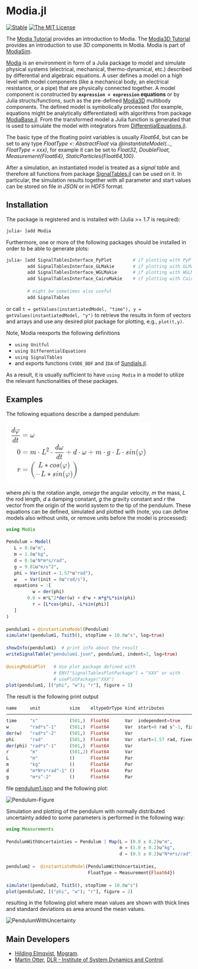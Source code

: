 # Modia.jl

[![Stable](https://img.shields.io/badge/docs-stable-blue.svg)](https://modiasim.github.io/Modia.jl/stable)
[![The MIT License](https://img.shields.io/badge/license-MIT-brightgreen.svg?style=flat-square)](https://github.com/ModiaSim/Modia.jl/blob/master/LICENSE)

The [Modia Tutorial](https://modiasim.github.io/Modia.jl/stable/tutorial/GettingStarted.html) provides an introduction to Modia.
The [Modia3D Tutorial](https://modiasim.github.io/Modia3D.jl/stable/tutorial/GettingStarted.html) provides an introduction to use 3D components in Modia. Modia is part of [ModiaSim](https://modiasim.github.io/docs/).
 
[Modia](https://github.com/ModiaSim/Modia.jl) is an environment in form of a Julia package to model and simulate physical systems (electrical, mechanical, thermo-dynamical, etc.) described by differential and algebraic equations. A user defines a model on a high level with model components (like a mechanical body, an electrical resistance, or a pipe) that are physically connected together. A model component is constructed by **`expression = expression` equations** or by Julia structs/functions, such as the pre-defined [Modia3D](https://github.com/ModiaSim/Modia3D.jl) multibody components. The defined model is symbolically processed (for example, equations might be analytically differentiated) with algorithms from package [ModiaBase.jl](https://github.com/ModiaSim/ModiaBase.jl). From the transformed model a Julia function is generated that is used to simulate the model with integrators from [DifferentialEquations.jl](https://github.com/SciML/DifferentialEquations.jl).

The basic type of the floating point variables is usually *Float64*, but can be set to any type *FloatType <: AbstractFloat* via
*@instantiateModel(..., FloatType = xxx)*, for example it can be set to *Float32, DoubleFloat, Measurement{Float64}, StaticParticles{Float64,100}*.

After a simulation, an instantiated model is treated as a *signal table* and therefore all functions from package [SignalTables.jl](https://github.com/ModiaSim/SignalTables.jl) can be used on it. In particular, the simulation results together with all parameter and start values can be stored on file in *JSON* or in *HDF5* format.

## Installation

The package is registered and is installed with (Julia >= 1.7 is required):

```julia
julia> ]add Modia
```

Furthermore, one or more of the following packages should be installed in order
to be able to generate plots:

```julia
julia> ]add SignalTablesInterface_PyPlot        # if plotting with PyPlot desired
        add SignalTablesInterface_GLMakie       # if plotting with GLMakie desired
        add SignalTablesInterface_WGLMakie      # if plotting with WGLMakie desired
        add SignalTablesInterface_CairoMakie    # if plotting with CairoMakie desired
        
        # might be sometimes also useful
        add SignalTables
```

or call `t = getValues(instantiatedModel, "time"), y = getValues(instantiatedModel, "y")` to retrieve
the results in form of vectors and arrays and use any desired plot package for plotting, e.g., `plot(t,y)`.

Note, Modia reexports the following definitions 

- `using Unitful`
- `using DifferentialEquations`
- `using SignalTables`
- and exports functions `CVODE_BDF` and `IDA` of [Sundials.jl](https://github.com/SciML/Sundials.jl).

As a result, it is usually sufficient to have `using Modia` in a model to utilize the relevant 
functionalities of these packages.


## Examples

The following equations describe a damped pendulum:

![Pendulum-Equations](docs/resources/images/PendulumEquations.png)


where *phi* is the rotation angle, *omega* the angular velocity, *m* the mass, *L* the rod length, *d* a damping constant, *g* the gravity constant and *r* the vector from the origin of the world system to the tip of the pendulum. These equations can be defined, simulated and plotted with
(note, you can define models also without units, or remove units before the model is processed):

```julia
using Modia

Pendulum = Model(
   L = 0.8u"m",
   m = 1.0u"kg",
   d = 0.5u"N*m*s/rad",
   g = 9.81u"m/s^2",
   phi = Var(init = 1.57*u"rad"),
   w   = Var(init = 0u"rad/s"),
   equations = :[
          w = der(phi)
        0.0 = m*L^2*der(w) + d*w + m*g*L*sin(phi)
          r = [L*cos(phi), -L*sin(phi)]
   ]
)

pendulum1 = @instantiateModel(Pendulum)
simulate!(pendulum1, Tsit5(), stopTime = 10.0u"s", log=true)

showInfo(pendulum1)  # print info about the result
writeSignalTable("pendulum1.json", pendulum1, indent=2, log=true)

@usingModiaPlot   # Use plot package defined with
                  # ENV["SignalTablesPlotPackage"] = "XXX" or with 
                  # usePlotPackage("XXX")
plot(pendulum1, [("phi", "w"); "r"], figure = 1)
```
The result is the following print output

```julia
name     unit           size    eltypeOrType kind attributes
─────────────────────────────────────────────────────────────────────────────────────────────────────
time     "s"            (501,)  Float64      Var  independent=true
w        "rad*s^-1"     (501,)  Float64      Var  start=0 rad s^-1, fixed=true, state=true, der="der…
der(w)   "rad*s^-2"     (501,)  Float64      Var
phi      "rad"          (501,)  Float64      Var  start=1.57 rad, fixed=true, state=true, der="der(p…
der(phi) "rad*s^-1"     (501,)  Float64      Var
r        "m"            (501,2) Float64      Var
L        "m"            ()      Float64      Par
m        "kg"           ()      Float64      Par
d        "m*N*s*rad^-1" ()      Float64      Par
g        "m*s^-2"       ()      Float64      Par
```
file [pendulum1.json](https://modiasim.github.io/Modia.jl/resources/fileio/pendulum1.json) and the following plot:

![Pendulum-Figure](https://modiasim.github.io/Modia.jl/resources/images/pendulum1.png)

Simulation and plotting of the pendulum with normally distributed uncertainty added to some parameters is performed in the following way:

```julia
using Measurements

PendulumWithUncertainties = Pendulum | Map(L = (0.8 ± 0.2)u"m",
                                           m = (1.0 ± 0.2)u"kg",
                                           d = (0.5 ± 0.2)u"N*m*s/rad")

pendulum2 =  @instantiateModel(PendulumWithUncertainties,
                               FloatType = Measurement{Float64})

simulate!(pendulum2, Tsit5(), stopTime = 10.0u"s")
plot(pendulum2, [("phi", "w"); "r"], figure = 2)
```

resulting in the following plot where mean values are shown with thick lines
and standard deviations as area around the mean values.

![PendulumWithUncertainty](https://modiasim.github.io/Modia.jl/resources/images/pendulum2.png)

## Main Developers

- [Hilding Elmqvist](mailto:Hilding.Elmqvist@Mogram.net), [Mogram](http://www.mogram.net/).
- [Martin Otter](https://rmc.dlr.de/sr/en/staff/martin.otter/),
  [DLR - Institute of System Dynamics and Control](https://www.dlr.de/sr/en).

